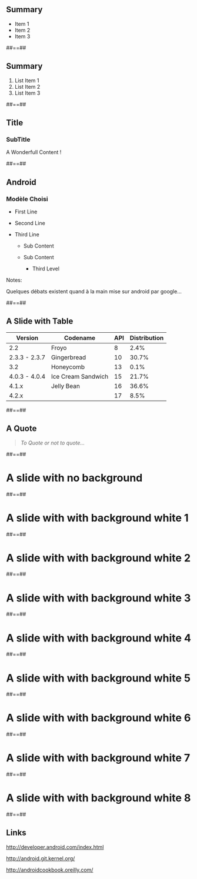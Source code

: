 
## Summary 


* Item 1
* Item 2
* Item 3

##==##

## Summary 


1. List Item 1
2. List Item 2
2. List Item 3

##==##


## Title

### SubTitle


A Wonderfull Content !


##==##

## Android

### Modèle Choisi

* First Line

* Second Line

* Third Line

    * Sub Content

    * Sub Content

      * Third Level


Notes:

Quelques débats existent quand à la main mise sur android par google…

##==##

## A Slide with Table


|Version|Codename|API|Distribution|
|-----|------|-|----------|
|2.2|Froyo|8|2.4%|
|2.3.3 - 2.3.7|Gingerbread|10|30.7%|
|3.2|Honeycomb|13|0.1%|
|4.0.3 - 4.0.4|Ice Cream Sandwich|15|21.7%|
|4.1.x|Jelly Bean|16|36.6%|
|4.2.x||17|8.5%|

##==##
## A Quote


<blockquote>
<cite>
  To Quote or not to quote...
</cite>
</blockquote>

##==##

<!-- .slide: class="no-background" -->

# A slide with no background

##==##

<!-- .slide: class="sfeir-bg-white-1" -->

# A slide with with background white 1

##==##

<!-- .slide: class="sfeir-bg-white-2" -->

# A slide with with background white 2

##==##

<!-- .slide: class="sfeir-bg-white-3" -->

# A slide with with background white 3

##==##

<!-- .slide: class="sfeir-bg-white-4" -->

# A slide with with background white 4

##==##

<!-- .slide: class="sfeir-bg-white-5" -->

# A slide with with background white 5

##==##

<!-- .slide: class="sfeir-bg-white-6" -->

# A slide with with background white 6

##==##

<!-- .slide: class="sfeir-bg-white-7" -->

# A slide with with background white 7

##==##

<!-- .slide: class="sfeir-bg-white-8" -->

# A slide with with background white 8



##==##

## Links


http://developer.android.com/index.html

http://android.git.kernel.org/

http://androidcookbook.oreilly.com/


